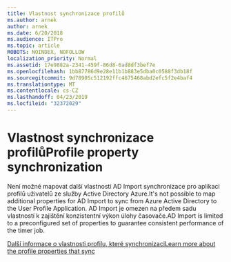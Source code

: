 ```yaml
---
title: Vlastnost synchronizace profilů
ms.author: arnek
author: arnek
ms.date: 6/20/2018
ms.audience: ITPro
ms.topic: article
ROBOTS: NOINDEX, NOFOLLOW
localization_priority: Normal
ms.assetid: 17e9882a-2341-459f-86d8-6ad8df3bef7e
ms.openlocfilehash: 1bb87786d9e28e11b1b883e5dba0c0588f3db18f
ms.sourcegitcommit: 9d78905c512192ffc4675468abd2efc5f2e4baf4
ms.translationtype: MT
ms.contentlocale: cs-CZ
ms.lasthandoff: 04/23/2019
ms.locfileid: "32372029"
---
```

# <a name="profile-property-synchronization"></a><span data-ttu-id="5ce35-102">Vlastnost synchronizace profilů</span><span class="sxs-lookup"><span data-stu-id="5ce35-102">Profile property synchronization</span></span>

<span data-ttu-id="5ce35-103">Není možné mapovat další vlastnosti AD Import synchronizace pro aplikaci profilů uživatelů ze služby Active Directory Azure.</span><span class="sxs-lookup"><span data-stu-id="5ce35-103">It's not possible to map additional properties for AD Import to sync from Azure Active Directory to the User Profile Application.</span></span> <span data-ttu-id="5ce35-104">AD Import je omezen na předem sadu vlastností k zajištění konzistentní výkon úlohy časovače.</span><span class="sxs-lookup"><span data-stu-id="5ce35-104">AD Import is limited to a preconfigured set of properties to guarantee consistent performance of the timer job.</span></span>
  
[<span data-ttu-id="5ce35-105">Další informace o vlastnosti profilu, které synchronizaci</span><span class="sxs-lookup"><span data-stu-id="5ce35-105">Learn more about the profile properties that sync</span></span>](https://go.microsoft.com/fwlink/?linkid=875671)
  

